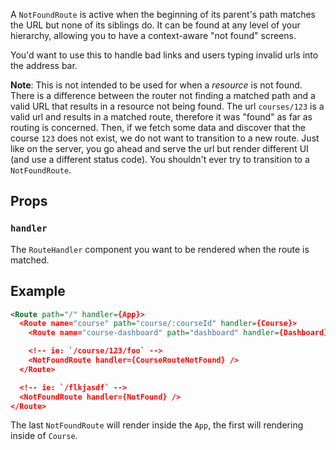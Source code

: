A `NotFoundRoute` is active when the beginning of its parent's path
matches the URL but none of its siblings do. It can be found at any level
of your hierarchy, allowing you to have a context-aware "not found"
screens.

You'd want to use this to handle bad links and users typing invalid urls
into the address bar.

**Note**: This is not intended to be used for when a _resource_ is not
found. There is a difference between the router not finding a matched
path and a valid URL that results in a resource not being found.  The
url `courses/123` is a valid url and results in a matched route,
therefore it was "found" as far as routing is concerned. Then, if we
fetch some data and discover that the course `123` does not exist, we do
not want to transition to a new route. Just like on the server, you go
ahead and serve the url but render different UI (and use a different
status code). You shouldn't ever try to transition to a `NotFoundRoute`.

Props
-----

### `handler`

The `RouteHandler` component you want to be rendered when the route is
matched.

Example
-------

```xml
<Route path="/" handler={App}>
  <Route name="course" path="course/:courseId" handler={Course}>
    <Route name="course-dashboard" path="dashboard" handler={Dashboard}/>

    <!-- ie: `/course/123/foo` -->
    <NotFoundRoute handler={CourseRouteNotFound} />
  </Route>

  <!-- ie: `/flkjasdf` -->
  <NotFoundRoute handler={NotFound} />
</Route>
```

The last `NotFoundRoute` will render inside the `App`, the first will
rendering inside of `Course`.


